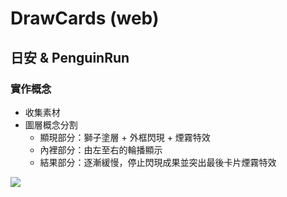#  DrawCards (web)

## 日安 & PenguinRun

### 實作概念

+ 收集素材
+ 圖層概念分割
  + 顯現部分：獅子塗層 + 外框閃現 + 煙霧特效
  + 內裡部分：由左至右的輪播顯示
  + 結果部分：逐漸緩慢，停止閃現成果並突出最後卡片煙霧特效

![](http://g.recordit.co/aIeusC66kg.gif)

